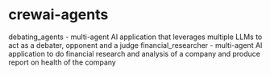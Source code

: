 # crewai-agents

debating_agents - multi-agent AI application that leverages multiple LLMs to act as a debater, opponent and a judge
financial_researcher - multi-agent AI application to do financial research and analysis of a company and produce report on health of the company
